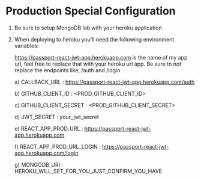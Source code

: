 # Production Special Configuration

1) Be sure to setup MongoDB lab with your heroku application
2) When deploying to heroku you'll need the following environment variables:
   
   https://passport-react-jwt-app.herokuapp.com is the name of my app url, feel free to replace that with your heroku url app.
   Be sure to not replace the endpoints like, /auth and /login

   a) CALLBACK_URL : https://passport-react-jwt-app.herokuapp.com/auth

   b) GITHUB_CLIENT_ID : <PROD_GITHUB_CLIENT_ID>

   c) GITHUB_CLIENT_SECRET : <PROD_GITHUB_CLIENT_SECRET>

   d) JWT_SECRET : your_jwt_secret

   e) REACT_APP_PROD_URL : https://passport-react-jwt-app.herokuapp.com

   f) REACT_APP_PROD_URL_LOGIN : https://passport-react-jwt-app.herokuapp.com/login
   
   g) MONGODB_URI : HEROKU_WILL_SET_FOR_YOU_JUST_CONFIRM_YOU_HAVE
